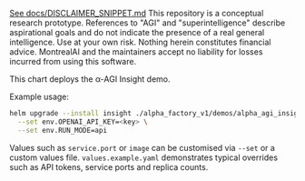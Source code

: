 [See docs/DISCLAIMER_SNIPPET.md](../../../../../DISCLAIMER_SNIPPET.md)
This repository is a conceptual research prototype. References to "AGI" and "superintelligence" describe aspirational goals and do not indicate the presence of a real general intelligence. Use at your own risk. Nothing herein constitutes financial advice. MontrealAI and the maintainers accept no liability for losses incurred from using this software.

This chart deploys the α-AGI Insight demo.

Example usage:
```bash
helm upgrade --install insight ./alpha_factory_v1/demos/alpha_agi_insight_v1/infrastructure/helm-chart \
  --set env.OPENAI_API_KEY=<key> \
  --set env.RUN_MODE=api
```
Values such as `service.port` or `image` can be customised via `--set` or a custom values file.
`values.example.yaml` demonstrates typical overrides such as API tokens, service ports and replica counts.
